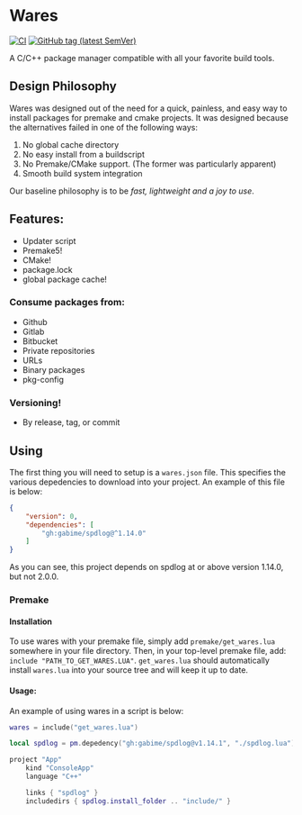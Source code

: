 # Wares

[![CI](https://github.com/lochnessdragon/wares/actions/workflows/ci.yml/badge.svg)](https://github.com/lochnessdragon/wares/actions/workflows/ci.yml)
[![GitHub tag (latest SemVer)](https://img.shields.io/github/v/tag/lochnessdragon/wares?label=Tag&logo=GitHub)](https://github.com/lochnessdragon/wares/releases)

A C/C++ package manager compatible with all your favorite build tools.

## Design Philosophy

Wares was designed out of the need for a quick, painless, and easy way to install packages for premake and cmake projects. It was designed because the alternatives failed in one of the following ways:

1. No global cache directory
2. No easy install from a buildscript
3. No Premake/CMake support. (The former was particularly apparent)
4. Smooth build system integration

Our baseline philosophy is to be *fast, lightweight and a joy to use*.

## Features:
- Updater script
- Premake5!
- CMake!
- package.lock
- global package cache!

### Consume packages from:
- Github
- Gitlab
- Bitbucket
- Private repositories
- URLs
- Binary packages
- pkg-config

### Versioning!
- By release, tag, or commit

## Using

The first thing you will need to setup is a `wares.json` file. This specifies the various depedencies to download into your project. An example of this file is below:

```json
{
	"version": 0,
	"dependencies": [
		"gh:gabime/spdlog@^1.14.0"
	]
}
```

As you can see, this project depends on spdlog at or above version 1.14.0, but not 2.0.0.

### Premake

#### Installation
To use wares with your premake file, simply add `premake/get_wares.lua` somewhere in your file directory. Then, in your top-level premake file, add: `include "PATH_TO_GET_WARES.LUA"`. `get_wares.lua` should automatically install `wares.lua` into your source tree and will keep it up to date.

#### Usage:

An example of using wares in a script is below:
```lua
wares = include("get_wares.lua")

local spdlog = pm.depedency("gh:gabime/spdlog@v1.14.1", "./spdlog.lua")

project "App"
	kind "ConsoleApp"
	language "C++"

	links { "spdlog" }
	includedirs { spdlog.install_folder .. "include/" }
```
